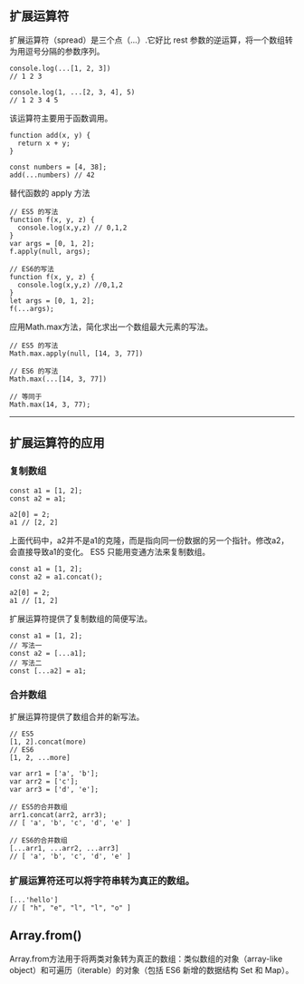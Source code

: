 ## 扩展运算符
扩展运算符（spread）是三个点（...）.它好比 rest 参数的逆运算，将一个数组转为用逗号分隔的参数序列。
```
console.log(...[1, 2, 3])
// 1 2 3

console.log(1, ...[2, 3, 4], 5)
// 1 2 3 4 5
```
  该运算符主要用于函数调用。
```
function add(x, y) {
  return x + y;
}

const numbers = [4, 38];
add(...numbers) // 42
```
  替代函数的 apply 方法 
```
// ES5 的写法
function f(x, y, z) {
  console.log(x,y,z) // 0,1,2
}
var args = [0, 1, 2];
f.apply(null, args);

// ES6的写法
function f(x, y, z) {
  console.log(x,y,z) //0,1,2
}
let args = [0, 1, 2];
f(...args);
```
  应用Math.max方法，简化求出一个数组最大元素的写法。
```
// ES5 的写法
Math.max.apply(null, [14, 3, 77])

// ES6 的写法
Math.max(...[14, 3, 77])

// 等同于
Math.max(14, 3, 77);
```
****
## 扩展运算符的应用
### 复制数组
```
const a1 = [1, 2];
const a2 = a1;

a2[0] = 2;
a1 // [2, 2]
```
  上面代码中，a2并不是a1的克隆，而是指向同一份数据的另一个指针。修改a2，会直接导致a1的变化。
  ES5 只能用变通方法来复制数组。
```
const a1 = [1, 2];
const a2 = a1.concat();

a2[0] = 2;
a1 // [1, 2]
```
  扩展运算符提供了复制数组的简便写法。
```
const a1 = [1, 2];
// 写法一
const a2 = [...a1];
// 写法二
const [...a2] = a1;
```
### 合并数组
  扩展运算符提供了数组合并的新写法。
```
// ES5
[1, 2].concat(more)
// ES6
[1, 2, ...more]

var arr1 = ['a', 'b'];
var arr2 = ['c'];
var arr3 = ['d', 'e'];

// ES5的合并数组
arr1.concat(arr2, arr3);
// [ 'a', 'b', 'c', 'd', 'e' ]

// ES6的合并数组
[...arr1, ...arr2, ...arr3]
// [ 'a', 'b', 'c', 'd', 'e' ]
```
### 扩展运算符还可以将字符串转为真正的数组。
```
[...'hello']
// [ "h", "e", "l", "l", "o" ]
```

## Array.from() 

Array.from方法用于将两类对象转为真正的数组：类似数组的对象（array-like object）和可遍历（iterable）的对象（包括 ES6 新增的数据结构 Set 和 Map）。